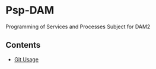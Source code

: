 # Psp-DAM
Programming of Services and Processes Subject for DAM2

## Contents

* [Git Usage](./docs/git.md)